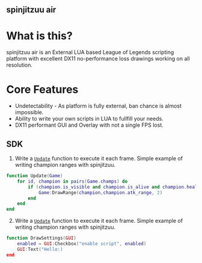 ## spinjitzuu air

# What is this?
spinjitzuu air is an External LUA based League of Legends scripting platform with excellent DX11 no-performance loss drawings working on all resolution.

# Core Features
- Undetectability - As platform is fully external, ban chance is almost impossible.
- Ability to write your own scripts in LUA to fullfill your needs.
- DX11 performant GUI and Overlay with not a single FPS lost.


## SDK

1. Write a [`Update`](#Update) function to execute it each frame. Simple example of writing champion ranges with spinjitzuu.

```lua
function Update(Game)
	for id, champion in pairs(Game.champs) do
		if (champion.is_visible and champion.is_alive and champion.health > 0) then
			Game:DrawRange(champion,champion.atk_range, 2)
		end
	end
end
```

2. Write a [`Update`](#Update) function to execute it each frame. Simple example of writing champion ranges with spinjitzuu.

```lua
function DrawSettings(GUI)
	enabled = GUI:Checkbox("enable script", enabled)
	GUI:Text("Hello:)
end
```

